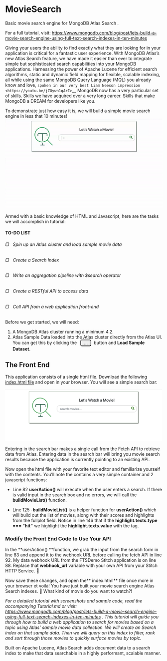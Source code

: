 
# MovieSearch
Basic movie search engine for MongoDB Atlas Search .

For a full tutorial, visit: https://www.mongodb.com/blog/post/lets-build-a-movie-search-engine-using-full-text-search-indexes-in-ten-minutes

Giving your users the ability to find exactly what they are looking for in your application is critical for a fantastic user experience. With MongoDB Atlas’s new Atlas Search feature, we have made it easier than ever to integrate simple but sophisticated search capabilities into your MongoDB applications. 
Harnessing the power of Apache Lucene for efficient search algorithms, static and dynamic field mapping for flexible, scalable indexing, all
while using the same MongoDB Query Language (MQL) you already know and love, `spoken in our very best Liam Neeson impression <https://youtu.be/jZOywn1qArI>`__ MongoDB now has a very particular set of skills. Skills we have acquired over a very long career. Skills that make MongoDB a DREAM for developers like you.

To demonstrate just how easy it is, we will build a simple movie search engine in less that 10 minutes!
![](assets/movie.gif)

  Armed with a basic knowledge of HTML and Javascript, here are the tasks we will accomplish in tutorial:
#### TO-DO LIST
###### ▢ &nbsp; Spin up an Atlas cluster and load sample movie data
###### ▢ &nbsp; Create a Search Index
###### ▢ &nbsp; Write an aggregation pipeline with $search operator
###### ▢ &nbsp; Create a RESTful API to access data
###### ▢ &nbsp; Call API from a web application front-end


  Before we get started, we will need:
1. A MongoDB Atlas cluster running a minimum 4.2. 
2. Atlas Sample Data loaded into the Atlas cluster directly from the Atlas UI. You can get this by clicking the &nbsp; <button style="border-radius: 5px; width:35px;">...</button>&nbsp; button and **Load Sample Dataset**.

## The Front End
This application consists of a single html file. Download the following [ index.html file](http://bit.ly/MDB_FTS_MovieSearch) and open in your browser. You will see a simple search bar:

![image alt text](assets/image_29.png)

Entering in the search bar makes a single call from the Fetch API to retrieve data from Atlas. Entering data in the search bar will bring you movie search results because the application is currently pointing to an existing API.

Now open the html file with your favorite text editor and familiarize yourself with the contents. You’ll note the **<body>** contains a very simple container and 2 javascript functions:

* Line 82 **userAction()** will execute when the user enters a search. If there is valid input in the search box and no errors, we will call the **buildMovieList()** function.

* Line 125 -**buildMovieList()** is a helper function for **userAction()** which will build out the list of movies, along with their scores and highlights from the fullplot field. Notice in line 146 that if the **highlight.texts.type === "hit"** we highlight the **highlight.texts.value** with the **<mark>** tag.

### **Modify the Front End Code to Use Your API**

In the **userAction() **function, we grab the input from the search form in line 83 and append it to the webhook URL before calling the fetch API in line 92.  My data webhook URL from the FTSDemo Stitch application is on line 88. Replace that **webhook_url** variable with your own API from your Stitch HTTP Service. 🤞

Now save these changes, and open the** index.html** file once more in your browser et voilà! You have just built your movie search engine Atlas Search indexes. 🙌 What kind of movie do you want to watch?!

*For a detailed tutorial with screenshots and sample code, read the accompanying Tutorial.md or visit: https://www.mongodb.com/blog/post/lets-build-a-movie-search-engine-using-full-text-search-indexes-in-ten-minutes . This tutorial will guide you through how to build a web application to search for movies based on a topic using Atlas’ sample movie data collection. We will create an Search index on that sample data. Then we will query on this index to filter, rank and sort through those movies to quickly surface movies by topic.*

Built on Apache Lucene, Atlas Search adds document data to a search index to make that data searchable in a highly performant, scalable manner. 
